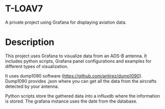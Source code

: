 # T-LOAV7
A private project using Grafana for displaying aviation data.

# Description
This project uses Grafana to visualize data from an ADS-B antenna.
It includes python scripts, Grafana panel configurations and examples for different types of visualization.

It uses dump1090 software (https://github.com/antirez/dump1090).
Dump1090 provides .json where you can get all the data from the aircrafts detected by your antenna.

Python scripts store the gathered data into a influxdb where the information is stored. The grafana instance uses the date from the database.


